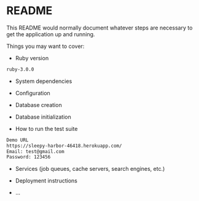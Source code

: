 # README

This README would normally document whatever steps are necessary to get the
application up and running.

Things you may want to cover:

* Ruby version
```bash
ruby-3.0.0
```

* System dependencies

* Configuration

* Database creation

* Database initialization

* How to run the test suite
```bash
Demo URL
https://sleepy-harbor-46418.herokuapp.com/
Email: test@gmail.com
Password: 123456
```
* Services (job queues, cache servers, search engines, etc.)

* Deployment instructions

* ...

